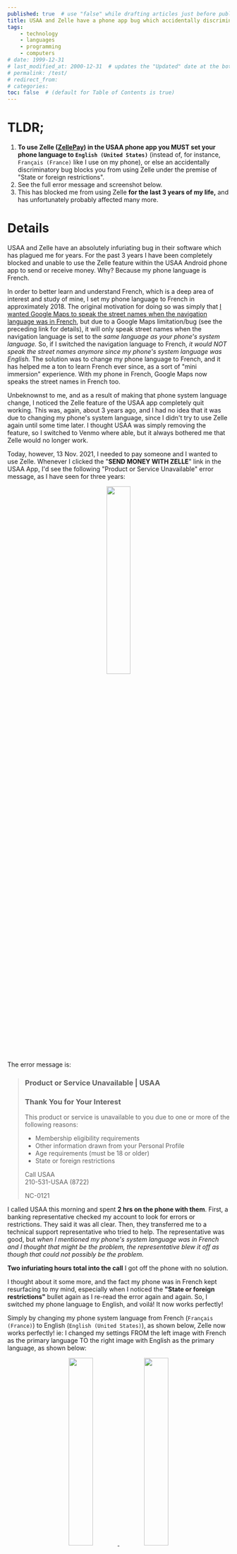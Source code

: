```yaml
---
published: true  # use "false" while drafting articles just before publishing
title: USAA and Zelle have a phone app bug which accidentally discriminates against members who may be foreign or who speak or are studying a foreign language
tags: 
    - technology
    - languages
    - programming
    - computers
# date: 1999-12-31
# last_modified_at: 2000-12-31  # updates the "Updated" date at the bottom!
# permalink: /test/
# redirect_from: 
# categories: 
toc: false  # (default for Table of Contents is true)
---
```


# TLDR;

1. **To use Zelle ([ZellePay](https://www.zellepay.com/)) in the USAA phone app you MUST set your phone language to `English (United States)`** (instead of, for instance, `Français (France)` like I use on my phone), or else an accidentally discriminatory bug blocks you from using Zelle under the premise of "State or foreign restrictions". 
1. See the full error message and screenshot below. 
1. This has blocked me from using Zelle **for the last 3 years of my life,** and has unfortunately probably affected many more.


# Details

USAA and Zelle have an absolutely infuriating bug in their software which has plagued me for years. For the past 3 years I have been completely blocked and unable to use the Zelle feature within the USAA Android phone app to send or receive money. Why? Because my phone language is French.

In order to better learn and understand French, which is a deep area of interest and study of mine, I set my phone language to French in approximately 2018. The original motivation for doing so was simply that [I wanted Google Maps to speak the street names when the navigation language was in French](https://android.stackexchange.com/questions/211747/how-can-i-make-google-maps-speak-the-street-names-when-the-voice-is-set-to-a-for/211751#211751), but due to a Google Maps limitation/bug (see the preceding link for details), it will only speak street names when the navigation language is set to the _same language as your phone's system language._ So, if I switched the navigation language to French, _it would NOT speak the street names anymore since my phone's system language was English._ The solution was to change my phone language to French, and it has helped me a ton to learn French ever since, as a sort of "mini immersion" experience. With my phone in French, Google Maps now speaks the street names in French too.

Unbeknownst to me, and as a result of making that phone system language change, I noticed the Zelle feature of the USAA app completely quit working. This was, again, about 3 years ago, and I had no idea that it was due to changing my phone's system language, since I didn't try to use Zelle again until some time later. I thought USAA was simply removing the feature, so I switched to Venmo where able, but it always bothered me that Zelle would no longer work. 

Today, however, 13 Nov. 2021, I needed to pay someone and I wanted to use Zelle. Whenever I clicked the "**SEND MONEY WITH ZELLE**" link in the USAA App, I'd see the following "Product or Service Unavailable" error message, as I have seen for three years:

<p align="center" width="100%">
    <a href="https://user-images.githubusercontent.com/6842199/141660403-c39eb3b8-2bbc-4e12-88b0-97577f79002f.jpg">
        <img width="33%" src="https://user-images.githubusercontent.com/6842199/141660403-c39eb3b8-2bbc-4e12-88b0-97577f79002f.jpg">
    </a>
</p>

The error message is:

> ### Product or Service Unavailable | USAA
>
> ### Thank You for Your Interest
> 
> This product or service is unavailable to you due to one or more of the following reasons:
>
> - Membership eligibility requirements
> - Other information drawn from your Personal Profile
> - Age requirements (must be 18 or older)
> - State or foreign restrictions
> 
> Call USAA  
> 210-531-USAA (8722)
> 
> NC-0121

I called USAA this morning and spent **2 hrs on the phone with them**. First, a banking representative checked my account to look for errors or restrictions. They said it was all clear. Then, they transferred me to a technical support representative who tried to help. The representative was good, but _when I mentioned my phone's system language was in French and I thought that might be the problem, the representative blew it off as though that could not possibly be the problem._

**Two infuriating hours total into the call** I got off the phone with no solution. 

I thought about it some more, and the fact my phone was in French kept resurfacing to my mind, especially when I noticed the **"State or foreign restrictions"** bullet again as I re-read the error again and again. So, I switched my phone language to English, and voilá! It now works perfectly!

Simply by changing my phone system language from French (`Français (France)`) to English (`English (United States)`), as shown below, Zelle now works perfectly! ie: I changed my settings FROM the left image with French as the primary language TO the right image with English as the primary language, as shown below:

<div align="center" width="100%">
    <a href="https://user-images.githubusercontent.com/6842199/141660407-440f0733-5f9c-46b3-9fcb-4cb76353044e.jpg">
        <img width="33%" src="https://user-images.githubusercontent.com/6842199/141660407-440f0733-5f9c-46b3-9fcb-4cb76353044e.jpg">
    </a>
    <a href="https://user-images.githubusercontent.com/6842199/141660406-3f20e813-b6c5-492e-b0f6-48842ceea6aa.jpg">
        <img width="33%" src="https://user-images.githubusercontent.com/6842199/141660406-3f20e813-b6c5-492e-b0f6-48842ceea6aa.jpg">
    </a>
</div>

Now, clicking the "**SEND MONEY WITH ZELLE**" link in the USAA App works as expected: 

<p align="center" width="100%">
    <a href="https://user-images.githubusercontent.com/6842199/141660405-e8ebc330-9b76-4c64-bfbd-7182ea7e8d08.jpg">
        <img width="33%" src="https://user-images.githubusercontent.com/6842199/141660405-e8ebc330-9b76-4c64-bfbd-7182ea7e8d08.jpg">
    </a>
</p>

I still want my phone in French, so I keep it in French normally, and have to annoyingly switch it back to English **just when I want to use the Zelle feature inside the USAA app.** Now if that doesn't feel like language discrimination, I don't know what does!


**In summary, that's pretty infuriating that they've accidentally been blocking me (and many others I'm sure) from using Zelle simply because my phone system language is not set to "English (United States)". That's a big bug, and I hope they fix this soon.**

I'll also add that using the Zelle app directly is also blocked by Zelle for USAA customers, as they expect you to use Zelle only from within the USAA App. If you install the Zelle app and specify your bank is USAA, it will redirect you from the Zelle app to the USAA app, preventing you from using the Zelle app directly. **So, the only known work-around to use Zelle is to change your phone language to "English (United States)" if you are a USAA customer.**

USAA and Zelle, please fix this bug. You do _not_ need to translate anything in the app to a foreign language. Just don't artificially declare me to be in a foreign _country_ is all when I'm in the United States with my phone set to a foreign _language_.


Sincerely,


Gabriel Staples,  
Senior Embedded Software Engineer, and  
Proud USAA customer since 2004

